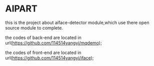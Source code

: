 # AIPART

this is the project about aiface-detector module,which use there open source module to complete.

the codes of back-end are located in url(https://github.com/114514yangyi/mqdemo);

the codes of front-end are located in url(https://github.com/114514yangyi/iface);
